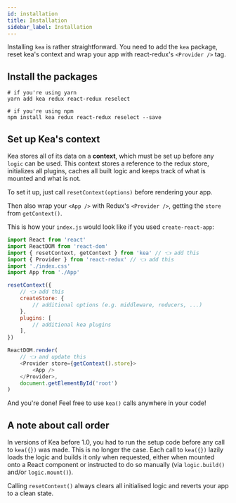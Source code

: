 ```yaml
---
id: installation
title: Installation
sidebar_label: Installation
---
```


Installing `kea` is rather straightforward. You need to add the `kea` package, reset kea's context and wrap your app with react-redux's `<Provider />` tag.

## Install the packages

```shell
# if you're using yarn
yarn add kea redux react-redux reselect

# if you're using npm
npm install kea redux react-redux reselect --save
```

## Set up Kea's context

Kea stores all of its data on a **context**, which must be set up before any `logic` can be used. This context stores a reference to the redux store, initializes all plugins, caches all built logic and keeps track of what is mounted and what is not.

To set it up, just call `resetContext(options)` before rendering your app.

Then also wrap your `<App />` with Redux's `<Provider />`, getting the `store` from `getContext()`.

This is how your `index.js` would look like if you used `create-react-app`:

```javascript
import React from 'react'
import ReactDOM from 'react-dom'
import { resetContext, getContext } from 'kea' // 👈 add this
import { Provider } from 'react-redux' // 👈 add this
import './index.css'
import App from './App'

resetContext({
    // 👈 add this
    createStore: {
        // additional options (e.g. middleware, reducers, ...)
    },
    plugins: [
        // additional kea plugins
    ],
})

ReactDOM.render(
    // 👈 and update this
    <Provider store={getContext().store}>
        <App />
    </Provider>,
    document.getElementById('root')
)
```

And you're done! Feel free to use `kea()` calls anywhere in your code!

## A note about call order

In versions of Kea before 1.0, you had to run the setup code before any call to `kea({})` was made. This is no longer the case. Each call to `kea({})` lazily loads the logic and builds it only when requested, either when mounted onto a React component or instructed to do so manually (via `logic.build()` and/or `logic.mount()`).

Calling `resetContext()` always clears all initialised logic and reverts your app to a clean state.
